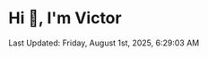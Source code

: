 <h1>Hi 👋, I'm Victor </h1>

<!--RECENT_ACTIVITY:start-->
<!--RECENT_ACTIVITY:end-->

<!--RECENT_ACTIVITY:last_update-->
Last Updated: Friday, August 1st, 2025, 6:29:03 AM
<!--RECENT_ACTIVITY:last_update_end-->
